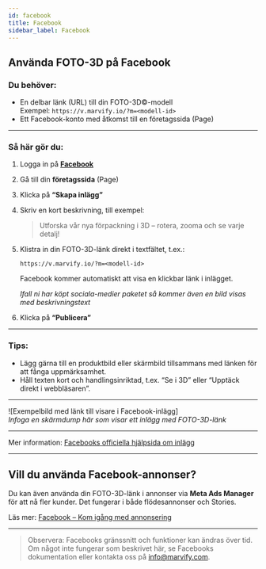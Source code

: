 ```yaml
---
id: facebook
title: Facebook
sidebar_label: Facebook
---
```

## Använda FOTO-3D på Facebook

### Du behöver:
- En delbar länk (URL) till din FOTO-3D©-modell  
  Exempel: `https://v.marvify.io/?m=<modell-id>`
- Ett Facebook-konto med åtkomst till en företagssida (Page)

---

### Så här gör du:

1. Logga in på **[Facebook](https://www.facebook.com/)**
2. Gå till din **företagssida** (Page)
3. Klicka på **“Skapa inlägg”**
4. Skriv en kort beskrivning, till exempel:
   > Utforska vår nya förpackning i 3D – rotera, zooma och se varje detalj!
5. Klistra in din FOTO-3D-länk direkt i textfältet, t.ex.:
   ```
   https://v.marvify.io/?m=<modell-id>
   ```
   Facebook kommer automatiskt att visa en klickbar länk i inlägget.

   *Ifall ni har köpt sociala-medier paketet så kommer även en bild visas med beskrivningstext*
6. Klicka på **“Publicera”**

---

### Tips:
- Lägg gärna till en produktbild eller skärmbild tillsammans med länken för att fånga uppmärksamhet.
- Håll texten kort och handlingsinriktad, t.ex. “Se i 3D” eller “Upptäck direkt i webbläsaren”.

---

![Exempelbild med länk till visare i Facebook-inlägg]  
*Infoga en skärmdump här som visar ett inlägg med FOTO-3D-länk*

---

Mer information: [Facebooks officiella hjälpsida om inlägg](https://www.facebook.com/help/333140160100643)

---

## Vill du använda Facebook-annonser?

Du kan även använda din FOTO-3D-länk i annonser via **Meta Ads Manager** för att nå fler kunder. Det fungerar i både flödesannonser och Stories.

Läs mer: [Facebook – Kom igång med annonsering](https://www.facebook.com/business/tools/ads-manager/get-started)

---

> Observera: Facebooks gränssnitt och funktioner kan ändras över tid. Om något inte fungerar som beskrivet här, se Facebooks dokumentation eller kontakta oss på [info@marvify.com](mailto:info@marvify.com).
